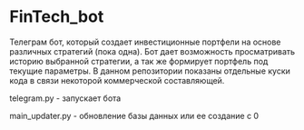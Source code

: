 # FinTech_bot
Телеграм бот, который создает инвестиционные портфели на основе различных стратегий (пока одна). 
Бот дает возможность просматривать историю выбранной стратегии, а так же формирует портфель под текущие параметры.
В данном репозитории показаны отдельные куски кода в связи некоторой коммерческой составляющей.


telegram.py - запускает бота

main_updater.py - обновление базы данных или ее создание с 0
